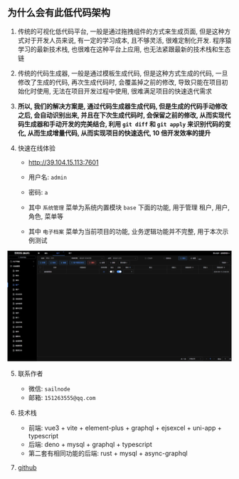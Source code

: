 ## 为什么会有此低代码架构
  
1. 传统的可视化低代码平台, 一般是通过拖拽组件的方式来生成页面, 但是这种方式对于开发人员来说, 有一定的学习成本, 且不够灵活, 很难定制化开发. 程序猿学习的最新技术栈, 也很难在这种平台上应用, 也无法紧跟最新的技术栈和生态链

2. 传统的代码生成器, 一般是通过模板生成代码, 但是这种方式生成的代码, 一旦修改了生成的代码, 再次生成代码时, 会覆盖掉之前的修改, 导致只能在项目初始化时使用, 无法在项目开发过程中使用, 很难满足项目的快速迭代需求

3. **所以, 我们的解决方案是, 通过代码生成器生成代码, 但是生成的代码手动修改之后, 会自动识别出来, 并且在下次生成代码时, 会保留之前的修改, 从而实现代码生成器和手动开发的完美结合, 利用 `git diff` 和 `git apply` 来识别代码的变化, 从而生成增量代码, 从而实现项目的快速迭代, 10 倍开发效率的提升**

4. 快速在线体验
    - http://39.104.15.113:7601
    - 用户名: `admin`
    - 密码: `a`
    
    - 其中 `系统管理` 菜单为系统内置模块 `base` 下面的功能, 用于管理 租户, 用户, 角色, 菜单等
    
    - 其中 `电子档案` 菜单为当前项目的功能, 业务逻辑功能并不完整, 用于本次示例测试

[![introduce1](/img/introduce1.jpg)](/img/introduce1.jpg)

5. 联系作者
    - 微信: `sailnode`
    - 邮箱: `151263555@qq.com`

6. 技术栈
    - 前端: vue3 + vite + element-plus + graphql + ejsexcel + uni-app + typescript
    - 后端: deno + mysql + graphql + typescript
    - 第二套有相同功能的后端: rust + mysql + async-graphql

7. [github](https://github.com/sail-sail/nest.git)
